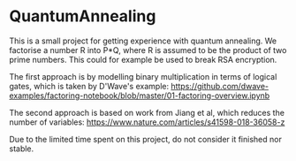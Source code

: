 # QuantumAnnealing
This is a small project for getting experience with quantum annealing.
We factorise a number R into P*Q, where R is assumed to be the product of two prime numbers. This could for example be used to break RSA encryption.

The first approach is by modelling binary multiplication in terms of logical gates, which is taken by D'Wave's example:
https://github.com/dwave-examples/factoring-notebook/blob/master/01-factoring-overview.ipynb

The second approach is based on work from Jiang et al, which reduces the number of variables:
https://www.nature.com/articles/s41598-018-36058-z

Due to the limited time spent on this project, do not consider it finished nor stable.
